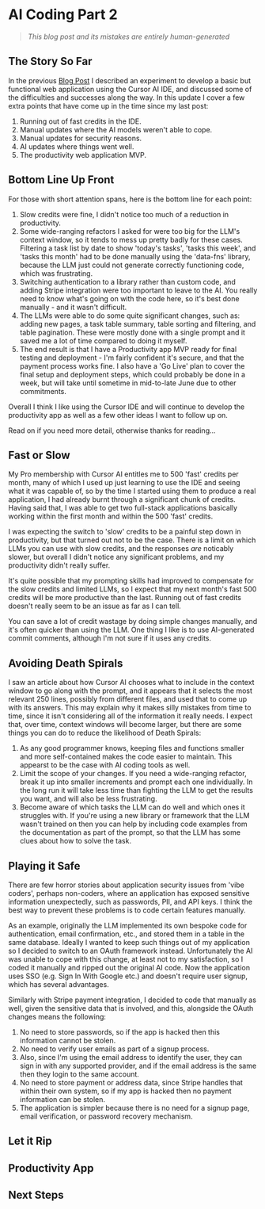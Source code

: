 # AI Coding Part 2

> _This blog post and its mistakes are entirely human-generated_

## The Story So Far

In the previous [Blog Post](../blog5/blog5.html) I described an experiment to develop a basic but functional web application using the Cursor AI IDE, and discussed some of the difficulties and successes along the way. In this update I cover a few extra points that have come up in the time since my last post:

1. Running out of fast credits in the IDE.
2. Manual updates where the AI models weren't able to cope.
3. Manual updates for security reasons.
4. AI updates where things went well.
5. The productivity web application MVP.

## Bottom Line Up Front

For those with short attention spans, here is the bottom line for each point:

1. Slow credits were fine, I didn't notice too much of a reduction in productivity.
2. Some wide-ranging refactors I asked for were too big for the LLM's context window, so it tends to mess up pretty badly for these cases. Filtering a task list by date to show 'today's tasks', 'tasks this week', and 'tasks this month' had to be done manually using the 'data-fns' library, because the LLM just could not generate correctly functioning code, which was frustrating.
3. Switching authentication to a library rather than custom code, and adding Stripe integration were too important to leave to the AI. You really need to know what's going on with the code here, so it's best done manually - and it wasn't difficult.
4. The LLMs were able to do some quite significant changes, such as: adding new pages, a task table summary, table sorting and filtering, and table pagination. These were mostly done with a single prompt and it saved me a lot of time compared to doing it myself.
5. The end result is that I have a Productivity app MVP ready for final testing and deployment - I'm fairly confident it's secure, and that the payment process works fine. I also have a 'Go Live' plan to cover the final setup and deployment steps, which could probably be done in a week, but will take until sometime in mid-to-late June due to other commitments.

Overall I think I like using the Cursor IDE and will continue to develop the productivity app as well as a few other ideas I want to follow up on.

Read on if you need more detail, otherwise thanks for reading...

## Fast or Slow

My Pro membership with Cursor AI entitles me to 500 'fast' credits per month, many of which I used up just learning to use the IDE and seeing what it was capable of, so by the time I started using them to produce a real application, I had already burnt through a significant chunk of credits. Having said that, I was able to get two full-stack applications basically working within the first month and within the 500 'fast' credits. 

I was expecting the switch to 'slow' credits to be a painful step down in productivity, but that turned out not to be the case. There is a limit on which LLMs you can use with slow credits, and the responses _are_ noticably slower, but overall I didn't notice any significant problems, and my productivity didn't really suffer.

It's quite possible that my prompting skills had improved to compensate for the slow credits and limited LLMs, so I expect that my next month's fast 500 credits will be more productive than the last. Running out of fast credits doesn't really seem to be an issue as far as I can tell.

You can save a lot of credit wastage by doing simple changes manually, and it's often quicker than using the LLM. One thing I like is to use AI-generated commit comments, although I'm not sure if it uses any credits.

## Avoiding Death Spirals

I saw an article about how Cursor AI chooses what to include in the context window to go along with the prompt, and it appears that it selects the most relevant 250 lines, possibly from different files, and used that to come up with its answers. This may explain why it makes silly mistakes from time to time, since it isn't considering all of the information it really needs. I expect that, over time, context windows will become larger, but there are some things you can do to reduce the likelihood of Death Spirals:

1. As any good programmer knows, keeping files and functions smaller and more self-contained makes the code easier to maintain. This appearst to be the case with AI coding tools as well.
2. Limit the scope of your changes. If you need a wide-ranging refactor, break it up into smaller increments and prompt each one individually. In the long run it will take less time than fighting the LLM to get the results you want, and will also be less frustrating.
3. Become aware of which tasks the LLM can do well and which ones it struggles with. If you're using a new library or framework that the LLM wasn't trained on then you can help by including code examples from the documentation as part of the prompt, so that the LLM has some clues about how to solve the task.

## Playing it Safe

There are few horror stories about application security issues from 'vibe coders', perhaps non-coders, where an application has exposed sensitive information unexpectedly, such as passwords, PII, and API keys. I think the best way to prevent these problems is to code certain features manually.

As an example, originally the LLM implemented its own bespoke code for authentication, email confirmation, etc., and stored them in a table in the same database. Ideally I wanted to keep such things out of my application so I decided to switch to an OAuth framework instead. Unfortunately the AI was unable to cope with this change, at least not to my satisfaction, so I coded it manually and ripped out the original AI code. Now the application uses SSO (e.g. Sign In With Google etc.) and doesn't require user signup, which has several advantages. 

Similarly with Stripe payment integration, I decided to code that manually as well, given the sensitive data that is involved, and this, alongside the OAuth changes means the following:

1. No need to store passwords, so if the app is hacked then this information cannot be stolen.
2. No need to verify user emails as part of a signup process. 
3. Also, since I'm using the email address to identify the user, they can sign in with any supported provider, and if the email address is the same then they login to the same account.
4. No need to store payment or address data, since Stripe handles that within their own system, so if my app is hacked then no payment information can be stolen.
5. The application is simpler because there is no need for a signup page, email verification, or password recovery mechanism.

## Let it Rip

## Productivity App

## Next Steps
